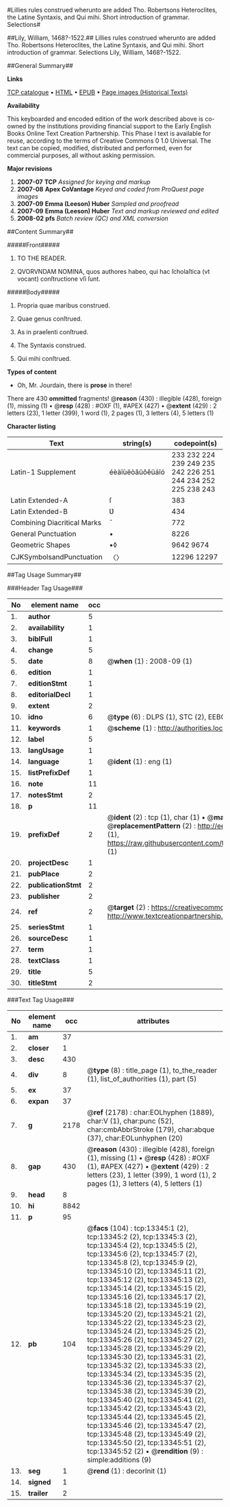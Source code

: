 #Lillies rules construed wherunto are added Tho. Robertsons Heteroclites, the Latine Syntaxis, and Qui mihi. Short introduction of grammar. Selections#

##Lily, William, 1468?-1522.##
Lillies rules construed wherunto are added Tho. Robertsons Heteroclites, the Latine Syntaxis, and Qui mihi.
Short introduction of grammar. Selections
Lily, William, 1468?-1522.

##General Summary##

**Links**

[TCP catalogue](http://www.ota.ox.ac.uk/tcp/)  • 
[HTML](http://tei.it.ox.ac.uk/tcp/Texts-HTML/free/A05/A05510.html)  • 
[EPUB](http://tei.it.ox.ac.uk/tcp/Texts-EPUB/free/A05/A05510.epub) • 
[Page images (Historical Texts)](https://data.historicaltexts.jisc.ac.uk/view?pubId=eebo-99848263e&pageId=eebo-99848263e-13345-1)

**Availability**

This keyboarded and encoded edition of the
	       work described above is co-owned by the institutions
	       providing financial support to the Early English Books
	       Online Text Creation Partnership. This Phase I text is
	       available for reuse, according to the terms of Creative
	       Commons 0 1.0 Universal. The text can be copied,
	       modified, distributed and performed, even for
	       commercial purposes, all without asking permission.

**Major revisions**

1. __2007-07__ __TCP__ *Assigned for keying and markup*
1. __2007-08__ __Apex CoVantage__ *Keyed and coded from ProQuest page images*
1. __2007-09__ __Emma (Leeson) Huber__ *Sampled and proofread*
1. __2007-09__ __Emma (Leeson) Huber__ *Text and markup reviewed and edited*
1. __2008-02__ __pfs__ *Batch review (QC) and XML conversion*

##Content Summary##

#####Front#####

1. TO THE READER.

1. QVORVNDAM NOMINA, quos authores habeo, qui hac ſcholaſtica (vt vocant) conſtructione vſi ſunt.

#####Body#####

1. Propria quae maribus construed.

1. Quae genus conſtrued.

1. As in praeſenti conſtrued.

1. The Syntaxis construed.

1. Qui mihi conſtrued.

**Types of content**

  * Oh, Mr. Jourdain, there is **prose** in there!

There are 430 **ommitted** fragments! 
 @__reason__ (430) : illegible (428), foreign (1), missing (1)  •  @__resp__ (428) : #OXF (1), #APEX (427)  •  @__extent__ (429) : 2 letters (23), 1 letter (399), 1 word (1), 2 pages (1), 3 letters (4), 5 letters (1)

**Character listing**


|Text|string(s)|codepoint(s)|
|---|---|---|
|Latin-1 Supplement|éèàïùëòâûôêüáîó|233 232 224 239 249 235 242 226 251 244 234 252 225 238 243|
|Latin Extended-A|ſ|383|
|Latin Extended-B|Ʋ|434|
|Combining             Diacritical Marks|̄|772|
|General Punctuation|•|8226|
|Geometric Shapes|▪◊|9642 9674|
|CJKSymbolsandPunctuation|〈〉|12296 12297|

##Tag Usage Summary##

###Header Tag Usage###

|No|element name|occ|attributes|
|---|---|---|---|
|1.|__author__|5||
|2.|__availability__|1||
|3.|__biblFull__|1||
|4.|__change__|5||
|5.|__date__|8| @__when__ (1) : 2008-09 (1)|
|6.|__edition__|1||
|7.|__editionStmt__|1||
|8.|__editorialDecl__|1||
|9.|__extent__|2||
|10.|__idno__|6| @__type__ (6) : DLPS (1), STC (2), EEBO-CITATION (1), PROQUEST (1), VID (1)|
|11.|__keywords__|1| @__scheme__ (1) : http://authorities.loc.gov/ (1)|
|12.|__label__|5||
|13.|__langUsage__|1||
|14.|__language__|1| @__ident__ (1) : eng (1)|
|15.|__listPrefixDef__|1||
|16.|__note__|11||
|17.|__notesStmt__|2||
|18.|__p__|11||
|19.|__prefixDef__|2| @__ident__ (2) : tcp (1), char (1)  •  @__matchPattern__ (2) : ([0-9\-]+):([0-9IVX]+) (1), (.+) (1)  •  @__replacementPattern__ (2) : http://eebo.chadwyck.com/downloadtiff?vid=$1&page=$2 (1), https://raw.githubusercontent.com/textcreationpartnership/Texts/master/tcpchars.xml#$1 (1)|
|20.|__projectDesc__|1||
|21.|__pubPlace__|2||
|22.|__publicationStmt__|2||
|23.|__publisher__|2||
|24.|__ref__|2| @__target__ (2) : https://creativecommons.org/publicdomain/zero/1.0/ (1), http://www.textcreationpartnership.org/docs/. (1)|
|25.|__seriesStmt__|1||
|26.|__sourceDesc__|1||
|27.|__term__|1||
|28.|__textClass__|1||
|29.|__title__|5||
|30.|__titleStmt__|2||


###Text Tag Usage###

|No|element name|occ|attributes|
|---|---|---|---|
|1.|__am__|37||
|2.|__closer__|1||
|3.|__desc__|430||
|4.|__div__|8| @__type__ (8) : title_page (1), to_the_reader (1), list_of_authorities (1), part (5)|
|5.|__ex__|37||
|6.|__expan__|37||
|7.|__g__|2178| @__ref__ (2178) : char:EOLhyphen (1889), char:V (1), char:punc (52), char:cmbAbbrStroke (179), char:abque (37), char:EOLunhyphen (20)|
|8.|__gap__|430| @__reason__ (430) : illegible (428), foreign (1), missing (1)  •  @__resp__ (428) : #OXF (1), #APEX (427)  •  @__extent__ (429) : 2 letters (23), 1 letter (399), 1 word (1), 2 pages (1), 3 letters (4), 5 letters (1)|
|9.|__head__|8||
|10.|__hi__|8842||
|11.|__p__|95||
|12.|__pb__|104| @__facs__ (104) : tcp:13345:1 (2), tcp:13345:2 (2), tcp:13345:3 (2), tcp:13345:4 (2), tcp:13345:5 (2), tcp:13345:6 (2), tcp:13345:7 (2), tcp:13345:8 (2), tcp:13345:9 (2), tcp:13345:10 (2), tcp:13345:11 (2), tcp:13345:12 (2), tcp:13345:13 (2), tcp:13345:14 (2), tcp:13345:15 (2), tcp:13345:16 (2), tcp:13345:17 (2), tcp:13345:18 (2), tcp:13345:19 (2), tcp:13345:20 (2), tcp:13345:21 (2), tcp:13345:22 (2), tcp:13345:23 (2), tcp:13345:24 (2), tcp:13345:25 (2), tcp:13345:26 (2), tcp:13345:27 (2), tcp:13345:28 (2), tcp:13345:29 (2), tcp:13345:30 (2), tcp:13345:31 (2), tcp:13345:32 (2), tcp:13345:33 (2), tcp:13345:34 (2), tcp:13345:35 (2), tcp:13345:36 (2), tcp:13345:37 (2), tcp:13345:38 (2), tcp:13345:39 (2), tcp:13345:40 (2), tcp:13345:41 (2), tcp:13345:42 (2), tcp:13345:43 (2), tcp:13345:44 (2), tcp:13345:45 (2), tcp:13345:46 (2), tcp:13345:47 (2), tcp:13345:48 (2), tcp:13345:49 (2), tcp:13345:50 (2), tcp:13345:51 (2), tcp:13345:52 (2)  •  @__rendition__ (9) : simple:additions (9)|
|13.|__seg__|1| @__rend__ (1) : decorInit (1)|
|14.|__signed__|1||
|15.|__trailer__|2||
